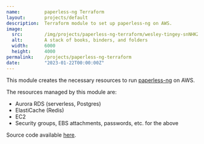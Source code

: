```yaml
---
name:         paperless-ng Terraform
layout:       projects/default
description:  Terraform module to set up paperless-ng on AWS.
image:
  src:        /img/projects/paperless-ng-terraform/wesley-tingey-snNHKZ-mGfE-unsplash.jpg
  alt:        A stack of books, binders, and folders
  width:      6000
  height:     4000
permalink:    /projects/paperless-ng-terraform
date:         "2023-01-22T00:00:00Z"
---
```


This module creates the necessary resources to run [paperless-ng](https://paperless-ng.readthedocs.io/en/latest/index.html) on AWS.

The resources managed by this module are:
- Aurora RDS (serverless, Postgres)
- ElastiCache (Redis)
- EC2
- Security groups, EBS attachments, passwords, etc. for the above

Source code available [here](https://github.com/ryanrishi/paperless-ng-terraform).
